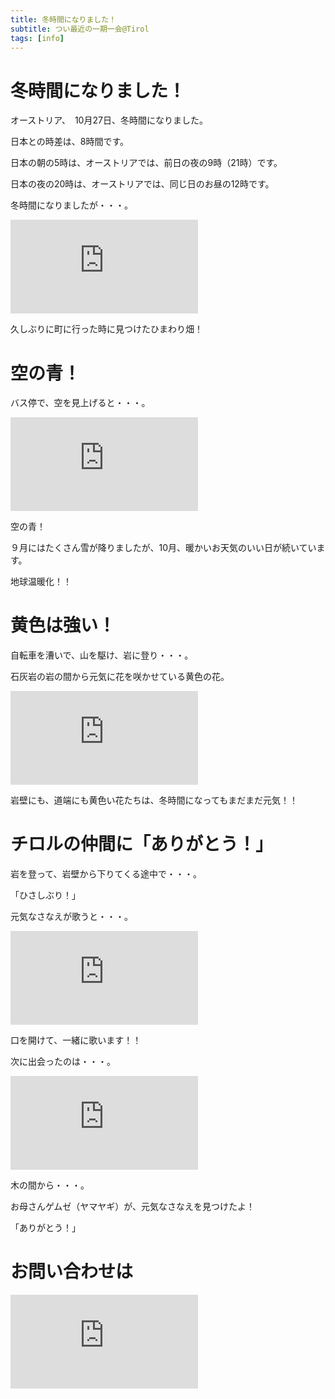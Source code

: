 ```yaml
---
title: 冬時間になりました！
subtitle: つい最近の一期一会@Tirol
tags: [info]
---
```


# 冬時間になりました！

オーストリア、　10月27日、冬時間になりました。

日本との時差は、8時間です。

日本の朝の5時は、オーストリアでは、前日の夜の9時（21時）です。

日本の夜の20時は、オーストリアでは、同じ日のお昼の12時です。

冬時間になりましたが・・・。

![20241023sonnenblumen](https://piwigo.schickl.de/i.php?/upload/2024/10/27/20241027092533-8525658b-me.jpg)

久しぶりに町に行った時に見つけたひまわり畑！


# 空の青！

バス停で、空を見上げると・・・。

![20241020hoettingerkircheplatz](https://piwigo.schickl.de/i.php?/upload/2024/10/27/20241027093941-823679ea-me.jpg)

空の青！

９月にはたくさん雪が降りましたが、10月、暖かいお天気のいい日が続いています。

地球温暖化！！


# 黄色は強い！

自転車を漕いで、山を駆け、岩に登り・・・。

石灰岩の岩の間から元気に花を咲かせている黄色の花。

![20241025triglavpippau](https://piwigo.schickl.de/i.php?/upload/2024/10/27/20241027092805-10748289-me.jpg)

岩壁にも、道端にも黄色い花たちは、冬時間になってもまだまだ元気！！


# チロルの仲間に「ありがとう！」

岩を登って、岩壁から下りてくる途中で・・・。

「ひさしぶり！」

元気なさなえが歌うと・・・。

![20241025gemse1](https://piwigo.schickl.de/i.php?/upload/2024/10/27/20241027093030-d3d8c335-me.jpg)

口を開けて、一緒に歌います！！

次に出会ったのは・・・。

![20241025gemse2](https://piwigo.schickl.de/i.php?/upload/2024/10/27/20241027093224-1ca7f612-me.jpg)

木の間から・・・。

お母さんゲムゼ（ヤマヤギ）が、元気なさなえを見つけたよ！

「ありがとう！」


# お問い合わせは



![20241025gemse3](https://piwigo.schickl.de/i.php?/upload/2024/10/27/20241027093507-f6256782-me.jpg)


